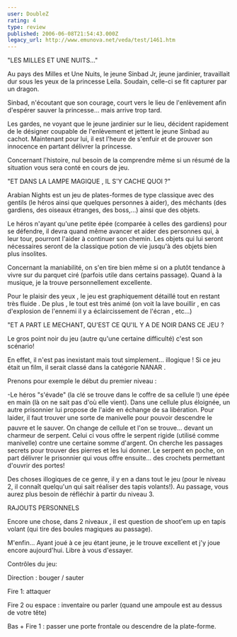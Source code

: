 ```yaml
---
user: DoubleZ
rating: 4
type: review
published: 2006-06-08T21:54:43.000Z
legacy_url: http://www.emunova.net/veda/test/1461.htm
---
```

"LES MILLES ET UNE NUITS..."  

  

Au pays des Milles et Une Nuits, le jeune Sinbad Jr, jeune jardinier, travaillait dur sous les yeux de la princesse Leila. Soudain, celle-ci se fit capturer par un dragon.  

Sinbad, n'écoutant que son courage, court vers le lieu de l'enlèvement afin d'espérer sauver la princesse... mais arrive trop tard.  

Les gardes, ne voyant que le jeune jardinier sur le lieu, décident rapidement de le désigner coupable de l'enlèvement et jettent le jeune Sinbad au cachot. Maintenant pour lui, il est l'heure de s'enfuir et de prouver son innocence en partant délivrer la princesse.  

  

Concernant l'histoire, nul besoin de la comprendre même si un résumé de la situation vous sera conté en cours de jeu.  

  

"ET DANS LA LAMPE MAGIQUE , IL S'Y CACHE QUOI ?"  

  

Arabian Nights est un jeu de plates-formes de type classique avec des gentils (le héros ainsi que quelques personnes à aider), des méchants (des gardiens, des oiseaux étranges, des boss,...) ainsi que des objets.  

Le héros n'ayant qu'une petite épée (comparée à celles des gardiens) pour se défendre, il devra quand même avancer et aider des personnes qui, à leur tour, pourront l'aider à continuer son chemin. Les objets qui lui seront nécessaires seront de la classique potion de vie jusqu'à des objets bien plus insolites.  

Concernant la maniabilité, on s'en tire bien même si on a plutôt tendance à vivre sur du parquet ciré (parfois utile dans certains passage). Quand à la musique, je la trouve personnellement excellente.  

Pour le plaisir des yeux , le jeu est graphiquement détaillé tout en restant très fluide . De plus , le tout est très animé (on voit la lave bouillir , en cas d'explosion de l'ennemi il y a éclaircissement de l'écran , etc...)  

  

"ET A PART LE MECHANT, QU'EST CE QU'IL Y A DE NOIR DANS CE JEU ?  

  

Le gros point noir du jeu (autre qu'une certaine difficulté) c'est son scénario!  

En effet, il n'est pas inexistant mais tout simplement... illogique ! Si ce jeu était un film, il serait classé dans la catégorie NANAR .  

Prenons pour exemple le début du premier niveau :  

-Le héros "s'évade" (la clé se trouve dans le coffre de sa cellule !) une épée en main (là on ne sait pas d'où elle vient). Dans une cellule plus éloignée, un autre prisonnier lui propose de l'aide en échange de sa libération. Pour laider, il faut trouver une sorte de manivelle pour pouvoir descendre le pauvre et le sauver. On change de cellule et l'on se trouve... devant un charmeur de serpent. Celui ci vous offre le serpent rigide (utilisé comme manivelle) contre une certaine somme d'argent. On cherche les passages secrets pour trouver des pierres et les lui donner. Le serpent en poche, on part délivrer le prisonnier qui vous offre ensuite... des crochets permettant d'ouvrir des portes!  

Des choses illogiques de ce genre, il y en a dans tout le jeu (pour le niveau 2, il connaît quelqu'un qui sait réaliser des tapis volants!). Au passage, vous aurez plus besoin de réfléchir à partir du niveau 3\.  

  

RAJOUTS PERSONNELS  

  

Encore une chose, dans 2 niveaux , il est question de shoot'em up en tapis volant (qui tire des boules magiques au passage).  

  

M'enfin... Ayant joué à ce jeu étant jeune, je le trouve excellent et j'y joue encore aujourd'hui. Libre à vous d'essayer.  

  

  

Contrôles du jeu:  

Direction : bouger / sauter  

Fire 1: attaquer  

Fire 2 ou espace : inventaire ou parler (quand une ampoule est au dessus de votre tête)  

Bas + Fire 1 : passer une porte frontale ou descendre de la plate-forme.